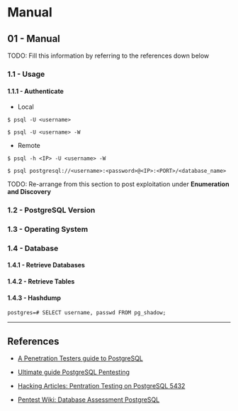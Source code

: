 # Manual

## 01 - Manual

TODO: Fill this information by referring to the references down below

### 1.1 - Usage

#### 1.1.1 - Authenticate

- Local

`$ psql -U <username>`

`$ psql -U <username> -W`

- Remote

`$ psql -h <IP> -U <username> -W`

`$ psql postgresql://<username>:<password>@<IP>:<PORT>/<database_name>`

TODO: Re-arrange from this section to post exploitation under **Enumeration and Discovery**

### 1.2 - PostgreSQL Version

### 1.3 - Operating System

### 1.4 - Database

#### 1.4.1 - Retrieve Databases

#### 1.4.2 - Retrieve Tables

#### 1.4.3 - Hashdump

`postgres=# SELECT username, passwd FROM pg_shadow;`

---
## References

- [A Penetration Testers guide to PostgreSQL](https://medium.com/@cryptocracker99/a-penetration-testers-guide-to-postgresql-d78954921ee9)

- [Ultimate guide PostgreSQL Pentesting](https://medium.com/@lordhorcrux_/ultimate-guide-postgresql-pentesting-989055d5551e)

- [Hacking Articles: Pentration Testing on PostgreSQL 5432](https://www.hackingarticles.in/penetration-testing-on-postgresql-5432/)

- [Pentest Wiki: Database Assessment PostgreSQL](https://github.com/nixawk/pentest-wiki/blob/master/2.Vulnerability-Assessment/Database-Assessment/postgresql/postgresql_hacking.md)